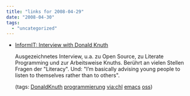 ```yaml
---
title: "links for 2008-04-29"
date: "2008-04-30"
tags: 
  - "uncategorized"
---
```


- [InformIT: Interview with Donald Knuth](http://www.informit.com/articles/article.aspx?p=1193856)
    
    Ausgezeichnetes Interview, u.a. zu Open Source, zu Literate Programming und zur Arbeitsweise Knuths. Berührt an vielen Stellen Fragen der "Literacy". Und: "I’m basically advising young people to listen to themselves rather than to others".
    
    (tags: [DonaldKnuth](http://del.icio.us/heinzwittenbrink/DonaldKnuth) [programmierung](http://del.icio.us/heinzwittenbrink/programmierung) [via:chl](http://del.icio.us/heinzwittenbrink/via:chl) [emacs](http://del.icio.us/heinzwittenbrink/emacs) [oss](http://del.icio.us/heinzwittenbrink/oss))

